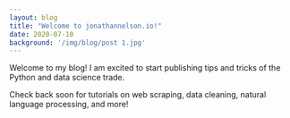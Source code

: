 ```yaml
---
layout: blog
title: "Welcome to jonathannelson.io!"
date: 2020-07-10
background: '/img/blog/post 1.jpg'
---
```


Welcome to my blog! I am excited to start publishing tips and tricks of the Python and data science trade.

Check back soon for tutorials on web scraping, data cleaning, natural language processing, and more!